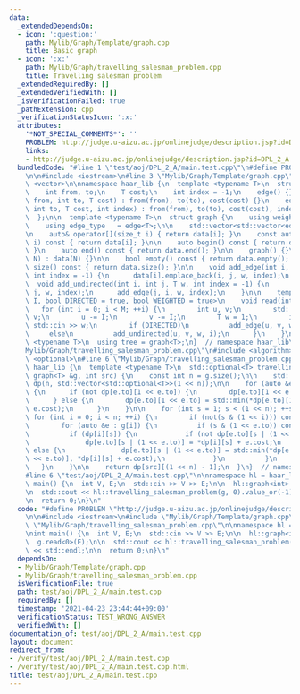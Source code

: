 ```yaml
---
data:
  _extendedDependsOn:
  - icon: ':question:'
    path: Mylib/Graph/Template/graph.cpp
    title: Basic graph
  - icon: ':x:'
    path: Mylib/Graph/travelling_salesman_problem.cpp
    title: Travelling salesman problem
  _extendedRequiredBy: []
  _extendedVerifiedWith: []
  _isVerificationFailed: true
  _pathExtension: cpp
  _verificationStatusIcon: ':x:'
  attributes:
    '*NOT_SPECIAL_COMMENTS*': ''
    PROBLEM: http://judge.u-aizu.ac.jp/onlinejudge/description.jsp?id=DPL_2_A
    links:
    - http://judge.u-aizu.ac.jp/onlinejudge/description.jsp?id=DPL_2_A
  bundledCode: "#line 1 \"test/aoj/DPL_2_A/main.test.cpp\"\n#define PROBLEM \"http://judge.u-aizu.ac.jp/onlinejudge/description.jsp?id=DPL_2_A\"\
    \n\n#include <iostream>\n#line 3 \"Mylib/Graph/Template/graph.cpp\"\n#include\
    \ <vector>\n\nnamespace haar_lib {\n  template <typename T>\n  struct edge {\n\
    \    int from, to;\n    T cost;\n    int index = -1;\n    edge() {}\n    edge(int\
    \ from, int to, T cost) : from(from), to(to), cost(cost) {}\n    edge(int from,\
    \ int to, T cost, int index) : from(from), to(to), cost(cost), index(index) {}\n\
    \  };\n\n  template <typename T>\n  struct graph {\n    using weight_type = T;\n\
    \    using edge_type   = edge<T>;\n\n    std::vector<std::vector<edge<T>>> data;\n\
    \n    auto& operator[](size_t i) { return data[i]; }\n    const auto& operator[](size_t\
    \ i) const { return data[i]; }\n\n    auto begin() const { return data.begin();\
    \ }\n    auto end() const { return data.end(); }\n\n    graph() {}\n    graph(int\
    \ N) : data(N) {}\n\n    bool empty() const { return data.empty(); }\n    int\
    \ size() const { return data.size(); }\n\n    void add_edge(int i, int j, T w,\
    \ int index = -1) {\n      data[i].emplace_back(i, j, w, index);\n    }\n\n  \
    \  void add_undirected(int i, int j, T w, int index = -1) {\n      add_edge(i,\
    \ j, w, index);\n      add_edge(j, i, w, index);\n    }\n\n    template <size_t\
    \ I, bool DIRECTED = true, bool WEIGHTED = true>\n    void read(int M) {\n   \
    \   for (int i = 0; i < M; ++i) {\n        int u, v;\n        std::cin >> u >>\
    \ v;\n        u -= I;\n        v -= I;\n        T w = 1;\n        if (WEIGHTED)\
    \ std::cin >> w;\n        if (DIRECTED)\n          add_edge(u, v, w, i);\n   \
    \     else\n          add_undirected(u, v, w, i);\n      }\n    }\n  };\n\n  template\
    \ <typename T>\n  using tree = graph<T>;\n}  // namespace haar_lib\n#line 2 \"\
    Mylib/Graph/travelling_salesman_problem.cpp\"\n#include <algorithm>\n#include\
    \ <optional>\n#line 6 \"Mylib/Graph/travelling_salesman_problem.cpp\"\n\nnamespace\
    \ haar_lib {\n  template <typename T>\n  std::optional<T> travelling_salesman_problem(const\
    \ graph<T> &g, int src) {\n    const int n = g.size();\n\n    std::vector<std::vector<std::optional<T>>>\
    \ dp(n, std::vector<std::optional<T>>(1 << n));\n\n    for (auto &e : g[src])\
    \ {\n      if (not dp[e.to][1 << e.to]) {\n        dp[e.to][1 << e.to] = e.cost;\n\
    \      } else {\n        dp[e.to][1 << e.to] = std::min(*dp[e.to][1 << e.to],\
    \ e.cost);\n      }\n    }\n\n    for (int s = 1; s < (1 << n); ++s) {\n     \
    \ for (int i = 0; i < n; ++i) {\n        if (not(s & (1 << i))) continue;\n\n\
    \        for (auto &e : g[i]) {\n          if (s & (1 << e.to)) continue;\n\n\
    \          if (dp[i][s]) {\n            if (not dp[e.to][s | (1 << e.to)]) {\n\
    \              dp[e.to][s | (1 << e.to)] = *dp[i][s] + e.cost;\n            }\
    \ else {\n              dp[e.to][s | (1 << e.to)] = std::min(*dp[e.to][s | (1\
    \ << e.to)], *dp[i][s] + e.cost);\n            }\n          }\n        }\n   \
    \   }\n    }\n\n    return dp[src][(1 << n) - 1];\n  }\n}  // namespace haar_lib\n\
    #line 6 \"test/aoj/DPL_2_A/main.test.cpp\"\n\nnamespace hl = haar_lib;\n\nint\
    \ main() {\n  int V, E;\n  std::cin >> V >> E;\n\n  hl::graph<int> g(V);\n  g.read<0>(E);\n\
    \n  std::cout << hl::travelling_salesman_problem(g, 0).value_or(-1) << std::endl;\n\
    \n  return 0;\n}\n"
  code: "#define PROBLEM \"http://judge.u-aizu.ac.jp/onlinejudge/description.jsp?id=DPL_2_A\"\
    \n\n#include <iostream>\n#include \"Mylib/Graph/Template/graph.cpp\"\n#include\
    \ \"Mylib/Graph/travelling_salesman_problem.cpp\"\n\nnamespace hl = haar_lib;\n\
    \nint main() {\n  int V, E;\n  std::cin >> V >> E;\n\n  hl::graph<int> g(V);\n\
    \  g.read<0>(E);\n\n  std::cout << hl::travelling_salesman_problem(g, 0).value_or(-1)\
    \ << std::endl;\n\n  return 0;\n}\n"
  dependsOn:
  - Mylib/Graph/Template/graph.cpp
  - Mylib/Graph/travelling_salesman_problem.cpp
  isVerificationFile: true
  path: test/aoj/DPL_2_A/main.test.cpp
  requiredBy: []
  timestamp: '2021-04-23 23:44:44+09:00'
  verificationStatus: TEST_WRONG_ANSWER
  verifiedWith: []
documentation_of: test/aoj/DPL_2_A/main.test.cpp
layout: document
redirect_from:
- /verify/test/aoj/DPL_2_A/main.test.cpp
- /verify/test/aoj/DPL_2_A/main.test.cpp.html
title: test/aoj/DPL_2_A/main.test.cpp
---
```

